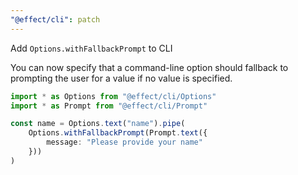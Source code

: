 ```yaml
---
"@effect/cli": patch
---
```


Add `Options.withFallbackPrompt` to CLI

You can now specify that a command-line option should fallback to prompting the
user for a value if no value is specified. 

```ts
import * as Options from "@effect/cli/Options"
import * as Prompt from "@effect/cli/Prompt"

const name = Options.text("name").pipe(
    Options.withFallbackPrompt(Prompt.text({
        message: "Please provide your name"
    }))
)
```
